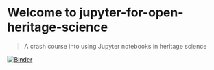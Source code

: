 # Welcome to jupyter-for-open-heritage-science

> A crash course into using Jupyter notebooks in heritage science 

[![Binder](https://mybinder.org/badge_logo.svg)](https://mybinder.org/v2/gh/fligt/jupyter-for-open-heritage-science/master?labpath=%2Ftree%2F)



